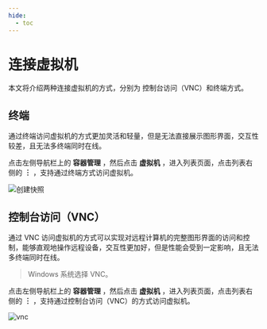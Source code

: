 ```yaml
---
hide:
  - toc
---
```


# 连接虚拟机

本文将介绍两种连接虚拟机的方式，分别为 控制台访问（VNC）和终端方式。

## 终端

通过终端访问虚拟机的方式更加灵活和轻量，但是无法直接展示图形界面，交互性较差，且无法多终端同时在线。

点击左侧导航栏上的 __容器管理__ ，然后点击 __虚拟机__ ，进入列表页面，点击列表右侧的 __︙__ ，支持通过终端方式访问虚拟机。

![创建快照](https://docs.daocloud.io/daocloud-docs-images/docs/zh/docs/virtnest/images/console01.png)

## 控制台访问（VNC）

通过 VNC 访问虚拟机的方式可以实现对远程计算机的完整图形界面的访问和控制，能够直观地操作远程设备，交互性更加好，但是性能会受到一定影响，且无法多终端同时在线。

> Windows 系统选择 VNC。

点击左侧导航栏上的 __容器管理__ ，然后点击 __虚拟机__ ，进入列表页面，点击列表右侧的 __︙__ ，支持通过控制台访问（VNC）的方式访问虚拟机。

![vnc](https://docs.daocloud.io/daocloud-docs-images/docs/zh/docs/virtnest/images/console02.png)
